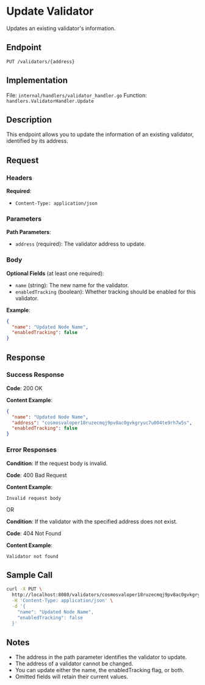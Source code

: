 # Update Validator

Updates an existing validator's information.

## Endpoint

```
PUT /validators/{address}
```

## Implementation

File: `internal/handlers/validator_handler.go`
Function: `handlers.ValidatorHandler.Update`

## Description

This endpoint allows you to update the information of an existing validator, identified by its address.

## Request

### Headers

**Required**:
- `Content-Type: application/json`

### Parameters

**Path Parameters**:
- `address` (required): The validator address to update.

### Body

**Optional Fields** (at least one required):
- `name` (string): The new name for the validator.
- `enabledTracking` (boolean): Whether tracking should be enabled for this validator.

**Example**:
```json
{
  "name": "Updated Node Name",
  "enabledTracking": false
}
```

## Response

### Success Response

**Code**: 200 OK

**Content Example**:
```json
{
  "name": "Updated Node Name",
  "address": "cosmosvaloper18ruzecmqj9pv8ac0gvkgryuc7u004te9rh7w5s",
  "enabledTracking": false
}
```

### Error Responses

**Condition**: If the request body is invalid.

**Code**: 400 Bad Request

**Content Example**:
```
Invalid request body
```

OR

**Condition**: If the validator with the specified address does not exist.

**Code**: 404 Not Found

**Content Example**:
```
Validator not found
```

## Sample Call

```bash
curl -X PUT \
  http://localhost:8080/validators/cosmosvaloper18ruzecmqj9pv8ac0gvkgryuc7u004te9rh7w5s \
  -H 'Content-Type: application/json' \
  -d '{
    "name": "Updated Node Name",
    "enabledTracking": false
  }'
```

## Notes

- The address in the path parameter identifies the validator to update.
- The address of a validator cannot be changed.
- You can update either the name, the enabledTracking flag, or both.
- Omitted fields will retain their current values. 